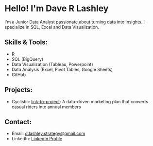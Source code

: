 # Hello! I'm Dave R Lashley
I'm a Junior Data Analyst passionate about turning data into insights. I specialize in SQL, Excel and Data Visualization.

## Skills & Tools:
- R
- SQL (BigQuery)
- Data Visualization (Tableau, Powerpoint)
- Data Analysis (Excel, Pivot Tables, Google Sheets)
- GitHub

## Projects:
- Cyclistic: [link-to-project](https://sites.google.com/view/daverlashley/cyclistic-project): A data-driven marketing plan that converts casual riders into annual members

## Contact:
- Email: [d.lashley.strategy@gmail.com](mailto:d.lashley.strategy@gmail.com)
- LinkedIn: [LinkedIn Profile](https://www.linkedin.com/in/davelashley/)
